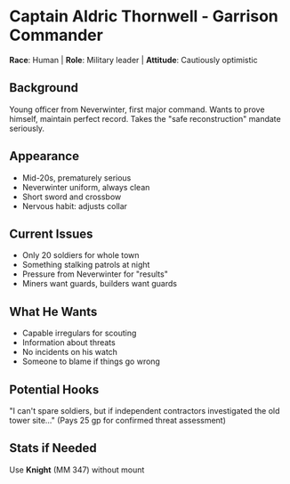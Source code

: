 # Captain Aldric Thornwell - Garrison Commander
**Race**: Human | **Role**: Military leader | **Attitude**: Cautiously optimistic

## Background
Young officer from Neverwinter, first major command.
Wants to prove himself, maintain perfect record.
Takes the "safe reconstruction" mandate seriously.

## Appearance
- Mid-20s, prematurely serious
- Neverwinter uniform, always clean
- Short sword and crossbow
- Nervous habit: adjusts collar

## Current Issues
- Only 20 soldiers for whole town
- Something stalking patrols at night
- Pressure from Neverwinter for "results"
- Miners want guards, builders want guards

## What He Wants
- Capable irregulars for scouting
- Information about threats
- No incidents on his watch
- Someone to blame if things go wrong

## Potential Hooks
"I can't spare soldiers, but if independent
contractors investigated the old tower site..."
(Pays 25 gp for confirmed threat assessment)

## Stats if Needed
Use **Knight** (MM 347) without mount